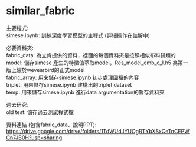 # similar_fabric

主要程式:  
simese.ipynb: 訓練深度學習模型的主程式 (詳細操作在註解中)  

必要資料夾:  
fabric_data: 為立肯提供的資料，裡面的每個資料夾是按照相似布料歸類的  
model: 儲存simese 產生的特徵值萃取model，Res_model_emb_c_1.h5 為第一版上線於wevearbird的正式model  
fabric_array: 用來儲存simese.ipynb 初步處理圖檔的內容  
triplet: 用來儲存simese.ipynb 建構出的triplet dataset  
temp: 用來儲存simese.ipynb 進行data argumentation的暫存資料夾  

過去研究:  
old test: 儲存過去測試程式檔

資料連結 (包含fabric_data、說明PPT):  
https://drive.google.com/drive/folders/1TdWUdJYUOgRTYbXSxCeTnCEPWCn7JB0H?usp=sharing

